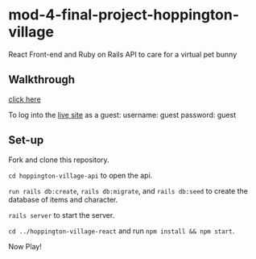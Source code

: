 # mod-4-final-project-hoppington-village
React Front-end and Ruby on Rails API to care for a virtual pet bunny

## Walkthrough
[click here](https://youtu.be/NOLy9hjBR6U)

To log into the [live site](https://nameless-shelf-60784.herokuapp.com/) as a guest:
username: guest
password: guest



## Set-up
Fork and clone this repository.

`cd hoppington-village-api` to open the api.

`run rails db:create`, `rails db:migrate`, and `rails db:seed` to create the database of items and character.

`rails server` to start the server.

`cd ../hoppington-village-react` and run `npm install && npm start`.

Now Play!
